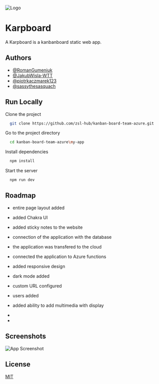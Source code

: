 
![Logo](https://github.com/zsl-hub/kanban-board-team-azure/blob/main/e7935cfe-bea7-11ee-8b2b-022281ae900b.png)


# Karpboard

A Karpboard is a kanbanboard static web app.


## Authors

- [@RomanGumeniuk](https://github.com/RomanGumeniuk)
- [@JakubWisla-WTT](https://github.com/JakubWisla-WTT)
- [@piotrkaczmarek123](https://github.com/piotrkaczmarek123)
- [@sassythesasquach](https://github.com/sassythesasquach)


## Run Locally

Clone the project

```bash
  git clone https://github.com/zsl-hub/kanban-board-team-azure.git
```

Go to the project directory

```bash
  cd kanban-board-team-azure\my-app
```

Install dependencies

```bash
  npm install
```

Start the server

```bash
  npm run dev
```


## Roadmap

- entire page layout added

- added Chakra UI

- added sticky notes to the website

- connection of the application with the database

- the application was transfered to the cloud

- connected the application to Azure functions

- added responsive design

- dark mode added

- custom URL configured 

- users added

- added ability to add multimedia with display

-

-




## Screenshots

![App Screenshot](https://via.placeholder.com/468x300?text=App+Screenshot+Here)


## License

[MIT](https://choosealicense.com/licenses/mit/)

